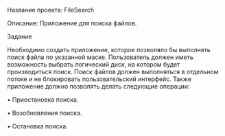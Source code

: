 Название проекта: FileSearch

Описание: Приложение для поиска файлов.

Задание

Необходимо создать приложение, которое позволяло бы выполнять поиск файла по указанной маске. Пользователь должен иметь возможность выбрать логический диск, на котором будет производиться поиск. Поиск файлов должен выполняться в отдельном потоке и не блокировать пользовательский интерфейс. Также приложение должно позволять делать следующие операции:

•	Приостановка поиска.

•	Возобновления поиска.

•	Остановка поиска.
